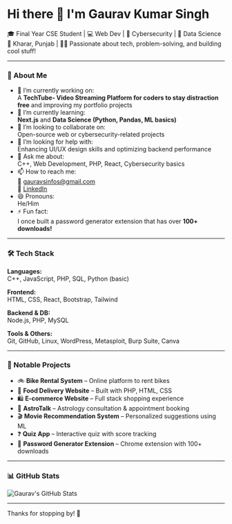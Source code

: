 # Hi there 👋 I'm Gaurav Kumar Singh

🎓 Final Year CSE Student | 💻 Web Dev | 🔐 Cybersecurity | 🧠 Data Science  
📍 Kharar, Punjab | 🧑‍💻 Passionate about tech, problem-solving, and building cool stuff!

---

### 🚀 About Me

- 🔭 I’m currently working on:  
  A **TechTube- Video Streaming Platform for coders to stay distraction free** and improving my portfolio projects  
- 🌱 I’m currently learning:  
  **Next.js** and **Data Science (Python, Pandas, ML basics)**  
- 👯 I’m looking to collaborate on:  
  Open-source web or cybersecurity-related projects  
- 🤔 I’m looking for help with:  
  Enhancing UI/UX design skills and optimizing backend performance  
- 💬 Ask me about:  
  C++, Web Development, PHP, React, Cybersecurity basics  
- 📫 How to reach me:  
  📧 gauravsinfos@gmail.com  
  📱 [LinkedIn](https://www.linkedin.com/in/thegauravkumarsingh/)  
- 😄 Pronouns:  
  He/Him  
- ⚡ Fun fact:  
  I once built a password generator extension that has over **100+ downloads!**

---

### 🛠️ Tech Stack

**Languages:**  
C++, JavaScript, PHP, SQL, Python (basic)

**Frontend:**  
HTML, CSS, React, Bootstrap, Tailwind

**Backend & DB:**  
Node.js, PHP, MySQL

**Tools & Others:**  
Git, GitHub, Linux, WordPress, Metasploit, Burp Suite, Canva

---

### 📂 Notable Projects

- 🚲 **Bike Rental System** – Online platform to rent bikes  
- 🍔 **Food Delivery Website** – Built with PHP, HTML, CSS  
- 🛍️ **E-commerce Website** – Full stack shopping experience  
- 🔮 **AstroTalk** – Astrology consultation & appointment booking  
- 🎬 **Movie Recommendation System** – Personalized suggestions using ML  
- ❓ **Quiz App** – Interactive quiz with score tracking  
- 🔐 **Password Generator Extension** – Chrome extension with 100+ downloads

---

### 📊 GitHub Stats

![Gaurav's GitHub Stats](https://github-readme-stats.vercel.app/api?username=socialmediaallgauravsingh&show_icons=true&theme=radical)

---

Thanks for stopping by! 🚀
